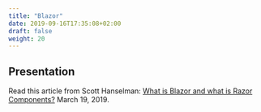 ```yaml
---
title: "Blazor"
date: 2019-09-16T17:35:08+02:00
draft: false
weight: 20
---
```


## Presentation

Read this article from Scott Hanselman: [What is Blazor and what is Razor Components?](https://www.hanselman.com/blog/WhatIsBlazorAndWhatIsRazorComponents.aspx) March 19, 2019.
